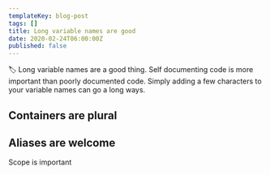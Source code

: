 ```yaml
---
templateKey: blog-post
tags: []
title: Long variable names are good
date: 2020-02-24T06:00:00Z
published: false
---
```


🏷️ Long variable names are a good thing. Self documenting code is more important than poorly documented code. Simply adding a few characters to your variable names can go a long ways.

## Containers are plural

## Aliases are welcome

Scope is important
